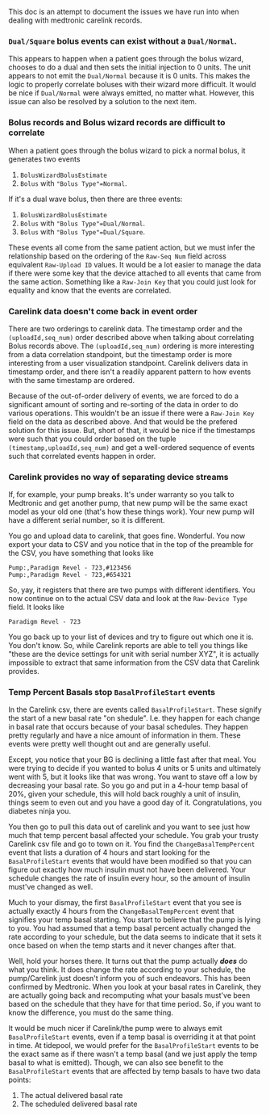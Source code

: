 This doc is an attempt to document the issues we have run into when dealing with medtronic carelink records.

### `Dual/Square` bolus events can exist without a `Dual/Normal`.

This appears to happen when a patient goes through the bolus wizard, chooses to do a dual and then sets the initial injection to 0 units.  The unit appears to not emit the `Dual/Normal` because it is 0 units.  This makes the logic to properly correlate boluses with their wizard more difficult.  It would be nice if `Dual/Normal` were always emitted, no matter what.  However, this issue can also be resolved by a solution to the next item.

### Bolus records and Bolus wizard records are difficult to correlate

When a patient goes through the bolus wizard to pick a normal bolus, it generates two events

1. `BolusWizardBolusEstimate` 
2. `Bolus` with `"Bolus Type"=Normal`.

If it's a dual wave bolus, then there are three events:

1. `BolusWizardBolusEstimate` 
2. `Bolus` with `"Bolus Type"=Dual/Normal`.
3. `Bolus` with `"Bolus Type"=Dual/Square`.

These events all come from the same patient action, but we must infer the relationship based on the ordering of the `Raw-Seq Num` field across equivalent `Raw-Upload ID` values.  It would be a lot easier to manage the data if there were some key that the device attached to all events that came from the same action.  Something like a `Raw-Join Key` that you could just look for equality and know that the events are correlated.

### Carelink data doesn't come back in event order

There are two orderings to carelink data.  The timestamp order and the `(uploadId,seq_num)` order described above when talking about correlating Bolus records above.  The `(uploadId,seq_num)` ordering is more interesting from a data correlation standpoint, but the timestamp order is more interesting from a user visualization standpoint.  Carelink delivers data in timestamp order, and there isn't a readily apparent pattern to how events with the same timestamp are ordered.

Because of the out-of-order delivery of events, we are forced to do a significant amount of sorting and re-sorting of the data in order to do various operations.  This wouldn't be an issue if there were a `Raw-Join Key` field on the data as described above.  And that would be the prefered solution for this issue.  But, short of that, it would be nice if the timestamps were such that you could order based on the tuple `(timestamp,uploadId,seq_num)` and get a well-ordered sequence of events such that correlated events happen in order.

### Carelink provides no way of separating device streams

If, for example, your pump breaks.  It's under warranty so you talk to Medtronic and get another pump, that new pump will be the same exact model as your old one (that's how these things work).  Your new pump will have a different serial number, so it is different.  

You go and upload data to carelink, that goes fine.  Wonderful.  You now export your data to CSV and you notice that in the top of the preamble for the CSV, you have something that looks like

```
Pump:,Paradigm Revel - 723,#123456
Pump:,Paradigm Revel - 723,#654321
```

So, yay, it registers that there are two pumps with different identifiers.  You now continue on to the actual CSV data and look at the `Raw-Device Type` field.  It looks like

```
Paradigm Revel - 723
```

You go back up to your list of devices and try to figure out which one it is.  You don't know.  So, while Carelink reports are able to tell you things like "these are the device settings for unit with serial number XYZ", it is actually impossible to extract that same information from the CSV data that Carelink provides.

### Temp Percent Basals stop `BasalProfileStart` events

In the Carelink csv, there are events called `BasalProfileStart`.  These signify the start of a new basal rate "on shedule".  I.e. they happen for each change in basal rate that occurs because of your basal schedules.  They happen pretty regularly and have a nice amount of information in them.  These events were pretty well thought out and are generally useful.

Except, you notice that your BG is declining a little fast after that meal.  You were trying to decide if you wanted to bolus 4 units or 5 units and ultimately went with 5, but it looks like that was wrong.  You want to stave off a low by decreasing your basal rate.  So you go and put in a 4-hour temp basal of 20%, given your schedule, this will hold back roughly a unit of insulin, things seem to even out and you have a good day of it.  Congratulations, you diabetes ninja you.

You then go to pull this data out of carelink and you want to see just how much that temp percent basal affected your schedule.  You grab your trusty Carelink csv file and go to town on it.  You find the `ChangeBasalTempPercent` event that lists a duration of 4 hours and start looking for the `BasalProfileStart` events that would have been modified so that you can figure out exactly how much insulin must not have been delivered.  Your schedule changes the rate of insulin every hour, so the amount of insulin must've changed as well.

Much to your dismay, the first `BasalProfileStart` event that you see is actually exactly 4 hours from the `ChangeBasalTempPercent` event that signifies your temp basal starting.  You start to believe that the pump is lying to you.  You had assumed that a temp basal percent actually changed the rate according to your schedule, but the data seems to indicate that it sets it once based on when the temp starts and it never changes after that.

Well, hold your horses there.  It turns out that the pump actually ***does*** do what you think.  It does change the rate according to your schedule, the pump/Carelink just doesn't inform you of such endeavors.  This has been confirmed by Medtronic.  When you look at your basal rates in Carelink, they are actually going back and recomputing what your basals must've been based on the schedule that they have for that time period.  So, if you want to know the difference, you must do the same thing.

It would be much nicer if Carelink/the pump were to always emit `BasalProfileStart` events, even if a temp basal is overriding it at that point in time.  At tidepool, we would prefer for the `BasalProfileStart` events to be the exact same as if there wasn't a temp basal (and we just apply the temp basal to what is emitted).  Though, we can also see benefit to the `BasalProfileStart` events that are affected by temp basals to have two data points:

1. The actual delivered basal rate
2. The scheduled delivered basal rate
